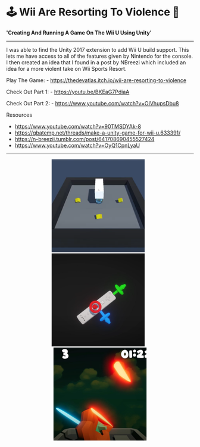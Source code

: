 # 🕹️ Wii Are Resorting To Violence 🎯

**'Creating And Running A Game On The Wii U Using Unity'**

---

I was able to find the Unity 2017 extension to add Wii U build support. This lets me have access to all of the features given by Nintendo for the console. I then created an idea that I found in a post by NBreezi which included an idea for a more violent take on Wii Sports Resort.

Play The Game: - https://thedevatlas.itch.io/wii-are-resorting-to-violence

Check Out Part 1: - https://youtu.be/BKEaG7PdiaA

Check Out Part 2: - https://www.youtube.com/watch?v=OIVhupsDbu8

Resources 
- https://www.youtube.com/watch?v=90TMSDYAk-8
- https://gbatemp.net/threads/make-a-unity-game-for-wii-u.633391/
- https://n-breezii.tumblr.com/post/641708690455527424
- https://www.youtube.com/watch?v=OyQ1CpnLyaU

---

<div align="center">
  <img src="images/O1.png" alt="Otrio Game Image 1" width="250" style="margin-right: 10px;"/>
  <img src="images/O2.png" alt="Otrio Game Image 2" width="250" style="margin-right: 10px;"/>
  <img src="images/O3.png" alt="Otrio Game Image 3" width="250"/>
</div>

